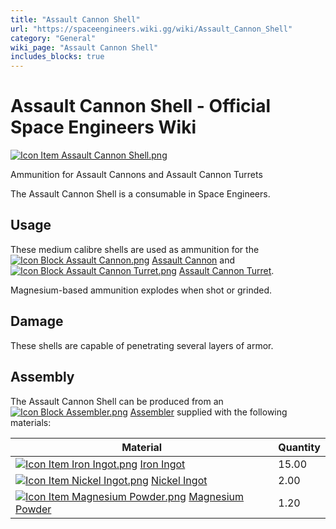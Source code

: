 ```yaml
---
title: "Assault Cannon Shell"
url: "https://spaceengineers.wiki.gg/wiki/Assault_Cannon_Shell"
category: "General"
wiki_page: "Assault Cannon Shell"
includes_blocks: true
---
```


# Assault Cannon Shell - Official Space Engineers Wiki

[![Icon Item Assault Cannon Shell.png](https://spaceengineers.wiki.gg/images/thumb/0/0b/Icon_Item_Assault_Cannon_Shell.png/100px-Icon_Item_Assault_Cannon_Shell.png?15a281)](https://spaceengineers.wiki.gg/wiki/File:Icon_Item_Assault_Cannon_Shell.png)

Ammunition for Assault Cannons and Assault Cannon Turrets

The Assault Cannon Shell is a consumable in Space Engineers.

## Usage

These medium calibre shells are used as ammunition for the  [![Icon Block Assault Cannon.png](https://spaceengineers.wiki.gg/images/thumb/0/05/Icon_Block_Assault_Cannon.png/21px-Icon_Block_Assault_Cannon.png?855875)](https://spaceengineers.wiki.gg/wiki/Assault_Cannon "Assault Cannon") [Assault Cannon](https://spaceengineers.wiki.gg/wiki/Assault_Cannon "Assault Cannon") and  [![Icon Block Assault Cannon Turret.png](https://spaceengineers.wiki.gg/images/thumb/3/30/Icon_Block_Assault_Cannon_Turret.png/21px-Icon_Block_Assault_Cannon_Turret.png?791c7e)](https://spaceengineers.wiki.gg/wiki/Assault_Cannon_Turret "Assault Cannon Turret") [Assault Cannon Turret](https://spaceengineers.wiki.gg/wiki/Assault_Cannon_Turret "Assault Cannon Turret").

Magnesium-based ammunition explodes when shot or grinded.

## Damage

These shells are capable of penetrating several layers of armor.

## Assembly

The Assault Cannon Shell can be produced from an  [![Icon Block Assembler.png](https://spaceengineers.wiki.gg/images/thumb/c/cd/Icon_Block_Assembler.png/21px-Icon_Block_Assembler.png?ceefab)](https://spaceengineers.wiki.gg/wiki/Assembler "Assembler") [Assembler](https://spaceengineers.wiki.gg/wiki/Assembler "Assembler") supplied with the following materials:

| Material | Quantity |
| --- | --- |
| [![Icon Item Iron Ingot.png](https://spaceengineers.wiki.gg/images/thumb/e/e7/Icon_Item_Iron_Ingot.png/21px-Icon_Item_Iron_Ingot.png?388ec0)](https://spaceengineers.wiki.gg/wiki/Iron_Ingot "Iron Ingot") [Iron Ingot](https://spaceengineers.wiki.gg/wiki/Iron_Ingot "Iron Ingot") | 15.00 |
| [![Icon Item Nickel Ingot.png](https://spaceengineers.wiki.gg/images/thumb/4/4b/Icon_Item_Nickel_Ingot.png/21px-Icon_Item_Nickel_Ingot.png?e67f47)](https://spaceengineers.wiki.gg/wiki/Nickel_Ingot "Nickel Ingot") [Nickel Ingot](https://spaceengineers.wiki.gg/wiki/Nickel_Ingot "Nickel Ingot") | 2.00 |
| [![Icon Item Magnesium Powder.png](https://spaceengineers.wiki.gg/images/thumb/a/ab/Icon_Item_Magnesium_Powder.png/21px-Icon_Item_Magnesium_Powder.png?56ae33)](https://spaceengineers.wiki.gg/wiki/Magnesium_Powder "Magnesium Powder") [Magnesium Powder](https://spaceengineers.wiki.gg/wiki/Magnesium_Powder "Magnesium Powder") | 1.20 |